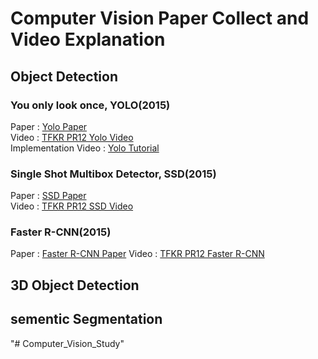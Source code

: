 # Computer Vision Paper Collect and Video Explanation


## Object Detection
### You only look once, YOLO(2015) 
Paper : [Yolo Paper](https://arxiv.org/abs/1506.02640)</br>
Video : [TFKR PR12 Yolo Video](https://www.youtube.com/watch?v=eTDcoeqj1_w)</br>
Implementation Video : [Yolo Tutorial](https://www.youtube.com/watch?v=4eIBisqx9_g)

### Single Shot Multibox Detector, SSD(2015)
Paper : [SSD Paper](https://arxiv.org/abs/1512.02325)</br>
Video : [TFKR PR12 SSD Video](https://www.youtube.com/watch?v=ej1ISEoAK5g)</br>

### Faster R-CNN(2015) 
Paper : [Faster R-CNN Paper](https://arxiv.org/abs/1506.01497)
Video : [TFKR PR12 Faster R-CNN](https://www.youtube.com/watch?v=kcPAGIgBGRs)


## 3D Object Detection



## sementic Segmentation


"# Computer_Vision_Study" 
